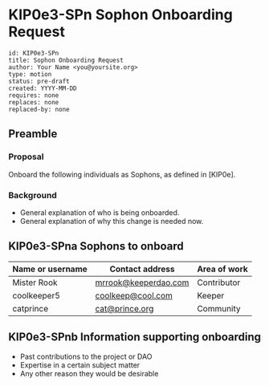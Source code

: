 # KIP0e3-SPn Sophon Onboarding Request
```
id: KIP0e3-SPn 
title: Sophon Onboarding Request
author: Your Name <you@yoursite.org>
type: motion
status: pre-draft
created: YYYY-MM-DD 
requires: none 
replaces: none
replaced-by: none
```

## Preamble

### Proposal
Onboard the following individuals as Sophons, as defined in [KIP0e]. 

### Background

- General explanation of who is being onboarded. 
- General explanation of why this change is needed now.

## KIP0e3-SPna Sophons to onboard 

| Name or username | Contact address | Area of work |
| ---------------- | --------------- | ------------ |
| Mister Rook      | mrrook@keeperdao.com | Contributor |
| coolkeeper5      | coolkeep@cool.com | Keeper |
| catprince        | cat@prince.org | Community |

## KIP0e3-SPnb Information supporting onboarding

- Past contributions to the project or DAO
- Expertise in a certain subject matter
- Any other reason they would be desirable

